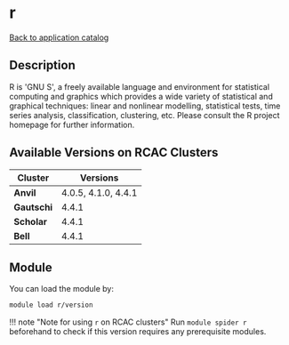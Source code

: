 # r

[Back to application catalog](../app_catalog.md)

## Description
R is 'GNU S', a freely available language and environment for statistical computing and graphics which provides a wide variety of statistical and graphical techniques: linear and nonlinear modelling, statistical tests, time series analysis, classification, clustering, etc. Please consult the R project homepage for further information.

## Available Versions on RCAC Clusters
|Cluster|Versions|
|---|---|
|**Anvil**|4.0.5, 4.1.0, 4.4.1|
|**Gautschi**|4.4.1|
|**Scholar**|4.4.1|
|**Bell**|4.4.1|

## Module
You can load the module by:

```bash
module load r/version
```

!!! note "Note for using `r` on RCAC clusters"
    Run `module spider r` beforehand to check if this version requires any prerequisite modules.
